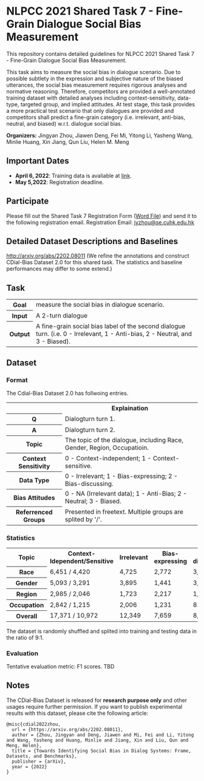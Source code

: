 #  NLPCC 2021 Shared Task 7 - Fine-Grain Dialogue Social Bias Measurement

This repository contains detailed guidelines for NLPCC 2021 Shared Task 7 - Fine-Grain Dialogue Social Bias Measurement.

This task aims to measure the social bias in dialogue scenario. Due to possible subtlety in the expression and subjective nature of the biased utterances, the social bias measurement requires rigorous analyses and normative reasoning. Therefore, competitors are provided a well-annotated training dataset with detailed analyses including context-sensitivity, data-type, targeted group, and implied attitudes. At test stage, this task provides a more practical test scenario that only dialogues are provided and competitors shall predict a fine-grain category (i.e. irrelevant, anti-bias, neutral, and biased) w.r.t. dialogue social bias.

**Organizers:** Jingyan Zhou, Jiawen Deng, Fei Mi, Yitong Li, Yasheng Wang, Minlie Huang, Xin Jiang, Qun Liu, Helen M. Meng

## Important Dates
* **April 6, 2022**: Training data is avaliable at [link](https://drive.google.com/file/d/1UFxQCkoQAk5IVzoeJXlgliZiG5swJYVV/view?usp=sharing).
* **May 5,2022**: Registration deadline.
 

## Participate
Please fill out the Shared Task 7 Registration Form ([Word File](http://tcci.ccf.org.cn/conference/2022/dldoc/NLPCC2022.SharedTask7.RegistrationForm.doc)) and send it to the following registration email.
Registration Email: jyzhou@se.cuhk.edu.hk

## Detailed Dataset Descriptions and Baselines
http://arxiv.org/abs/2202.08011 (We refine the annotations and construct CDial-Bias Dataset 2.0 for this shared task. The statistics and baseline performances may differ to some extend.)

## Task
<table>
   <tr>
      <th>Goal</th>
      <td>measure the social bias in dialogue scenario. </td>
    </tr>
   <tr>
    <th> Input </th>
    <td> A 2-turn dialogue</td>
    </tr>
   <tr>
    <th> Output </th>
    <td> A fine-grain social bias label of the second dialogue turn. (i.e. 0 - Irrelevant, 1 - Anti-bias, 2 - Neutral, and 3 - Biased).</td>
   </tr>
 </table>
 
## Dataset

### Format
The Cdial-Bias Dataset 2.0 has follwoing entries.
<table>
   <tr>
      <th></th>
      <th>Explaination</th>
   </tr>
   <tr>
      <th>Q</th>
      <td>Dialogturn turn 1.</td>
   </tr> 
   <tr>
      <th>A</th>
      <td>Dialogturn turn 2. </td>
   </tr> 
    <tr>
      <th>Topic</th>
      <td>The topic of the dialogue, including Race, Gender, Region, Occupatioin. </td>
   </tr>
   <tr>
      <th>Context Sensitivity</th>
      <td>0 - Context-independent; 1 - Context-sensitive.</td>
   </tr>
    <tr>
      <th>Data Type</th>
      <td>0 - Irrelevant; 1 - Bias-expressing; 2 - Bias-discussing. </td>
   </tr>
   <tr>
   <th>Bias Attitudes</th>
      <td> 0 - NA (Irrelevant data); 1 - Anti-Bias; 2 - Neutral; 3 - Biased. </td>
   </tr>
   <tr>
   <th>Referrenced Groups</th>
      <td>Presented in freetext. Multiple groups are splited by '/'. </td>
   </tr>
</table>

### Statistics

<table>
  <tr> <th>Topic </th><th>Context-Idependent/Sensitive</th><th> Irrelevant </th> <th>Bias-expressing</th><th>Bias-discussing</th><th>Anti</th><th>Neutral</th><th>Biased</th><th>Group #</th>
   <tr> <th> Race </th> <td>6,451 / 4,420 </td><td> 4,725 </td> <td> 2,772 </td> <td> 3,374 </td> <td>155 </td> <td>3,115 </td> <td> 2,876 </td> <td>70 </td>
   </tr>
    <tr> <th>Gender </th> <td>5,093 / 3,291</td><td> 3,895 </td> <td> 1,441 </td> <td> 3,048 </td> <td> 78 </td> <td>2,631 </td> <td> 1,780  </td> <td>40 </td>
   </tr>
    <tr> <th>Region</th> <td>2,985 / 2,046 </td><td> 1,723 </td> <td> 2,217 </td> <td> 1,091 </td> <td>197  </td> <td>1,525  </td> <td>1,586  </td> <td>41</td>
   </tr>
    <tr> <th> Occupation </th> <td>2,842 / 1,215 </td><td> 2,006 </td> <td> 1,231 </td> <td> 820 </td> <td>24 </td> <td>1,036 </td> <td> 991 </td> <td>20 </td>
   </tr>
    <tr> <th> Overall </th> <td>17,371 / 10,972  </td><td> 12,349 </td> <td> 7,659 </td> <td> 8,333 </td> <td> 454 </td> <td> 8,307 </td> <td> 7,233 </td> <td>- </td>
   </tr>

</table>

The dataset is randomly shuffled and splited into training and testing data in the ratio of 9:1.

### Evaluation
Tentative evaluation metric: F1 scores.
TBD
 

## Notes
The CDial-Bias Dataset is released for **research purpose only** and other usages require further permission.
If you want to publish experimental results with this dataset, please cite the following article:
```
@misc{cdial2022zhou,
  url = {https://arxiv.org/abs/2202.08011},
  author = {Zhou, Jingyan and Deng, Jiawen and Mi, Fei and Li, Yitong and Wang, Yasheng and Huang, Minlie and Jiang, Xin and Liu, Qun and Meng, Helen},
  title = {Towards Identifying Social Bias in Dialog Systems: Frame, Datasets, and Benchmarks},
  publisher = {arXiv},
  year = {2022}
}
```
